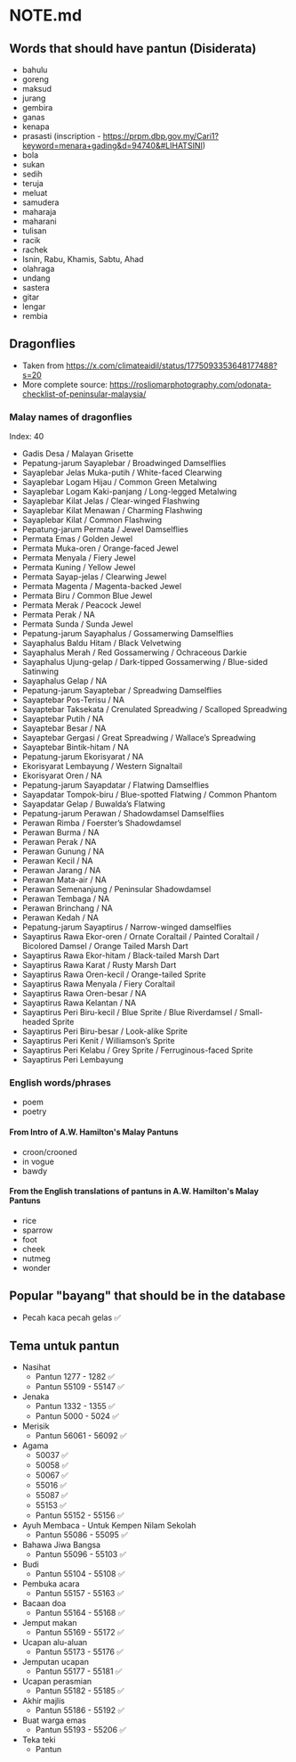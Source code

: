 # NOTE.md

## Words that should have pantun (Disiderata)

- bahulu
- goreng
- maksud
- jurang
- gembira
- ganas
- kenapa
- prasasti (inscription - https://prpm.dbp.gov.my/Cari1?keyword=menara+gading&d=94740&#LIHATSINI)
- bola
- sukan
- sedih
- teruja
- meluat
- samudera
- maharaja
- maharani
- tulisan
- racik
- rachek
- Isnin, Rabu, Khamis, Sabtu, Ahad
- olahraga
- undang
- sastera
- gitar
- lengar
- rembia

## Dragonflies

- Taken from https://x.com/climateaidil/status/1775093353648177488?s=20
- More complete source: https://rosliomarphotography.com/odonata-checklist-of-peninsular-malaysia/

### Malay names of dragonflies

Index: 40

- Gadis Desa / Malayan Grisette
- Pepatung-jarum Sayaplebar / Broadwinged Damselflies
- Sayaplebar Jelas Muka-putih / White-faced Clearwing
- Sayaplebar Logam Hijau / Common Green Metalwing
- Sayaplebar Logam Kaki-panjang / Long-legged Metalwing
- Sayaplebar Kilat Jelas / Clear-winged Flashwing
- Sayaplebar Kilat Menawan / Charming Flashwing
- Sayaplebar Kilat / Common Flashwing
- Pepatung-jarum Permata / Jewel Damselflies
- Permata Emas / Golden Jewel
- Permata Muka-oren / Orange-faced Jewel
- Permata Menyala / Fiery Jewel
- Permata Kuning / Yellow Jewel
- Permata Sayap-jelas / Clearwing Jewel
- Permata Magenta / Magenta-backed Jewel
- Permata Biru / Common Blue Jewel
- Permata Merak / Peacock Jewel
- Permata Perak / NA
- Permata Sunda / Sunda Jewel
- Pepatung-jarum Sayaphalus / Gossamerwing Damselflies
- Sayaphalus Baldu Hitam / Black Velvetwing
- Sayaphalus Merah / Red Gossamerwing / Ochraceous Darkie
- Sayaphalus Ujung-gelap / Dark-tipped Gossamerwing / Blue-sided Satinwing
- Sayaphalus Gelap / NA
- Pepatung-jarum Sayaptebar / Spreadwing Damselflies
- Sayaptebar Pos-Terisu / NA
- Sayaptebar Taksekata / Crenulated Spreadwing / Scalloped Spreadwing
- Sayaptebar Putih / NA
-  Sayaptebar Besar / NA
- Sayaptebar Gergasi / Great Spreadwing / Wallace’s Spreadwing
- Sayaptebar Bintik-hitam / NA
- Pepatung-jarum Ekorisyarat / NA
- Ekorisyarat Lembayung / Western Signaltail
- Ekorisyarat Oren / NA
- Pepatung-jarum Sayapdatar / Flatwing Damselflies
- Sayapdatar Tompok-biru / Blue-spotted Flatwing / Common Phantom
- Sayapdatar Gelap / Buwalda’s Flatwing
- Pepatung-jarum Perawan / Shadowdamsel Damselflies
- Perawan Rimba / Foerster’s Shadowdamsel
- Perawan Burma	/ NA
- Perawan Perak / NA
- Perawan Gunung / NA
- Perawan Kecil / NA
- Perawan Jarang / NA
- Perawan Mata-air / NA
- Perawan Semenanjung / Peninsular Shadowdamsel
- Perawan Tembaga / NA
- Perawan Brinchang / NA
- Perawan Kedah / NA
- Pepatung-jarum Sayaptirus / Narrow-winged damselflies
- Sayaptirus Rawa Ekor-oren / Ornate Coraltail / Painted Coraltail / Bicolored Damsel / Orange Tailed Marsh Dart
- Sayaptirus Rawa Ekor-hitam / Black-tailed Marsh Dart
- Sayaptirus Rawa Karat / Rusty Marsh Dart
- Sayaptirus Rawa Oren-kecil / Orange-tailed Sprite
- Sayaptirus Rawa Menyala / Fiery Coraltail
- Sayaptirus Rawa Oren-besar / NA
- Sayaptirus Rawa Kelantan / NA
- Sayaptirus Peri Biru-kecil / Blue Sprite / Blue Riverdamsel / Small-headed Sprite
- Sayaptirus Peri Biru-besar / Look-alike Sprite
- Sayaptirus Peri Kenit / Williamson’s Sprite
- Sayaptirus Peri Kelabu / Grey Sprite / Ferruginous-faced Sprite
- Sayaptirus Peri Lembayung

### English words/phrases

- poem
- poetry

#### From Intro of A.W. Hamilton's Malay Pantuns

- croon/crooned
- in vogue
- bawdy

#### From the English translations of pantuns in A.W. Hamilton's Malay Pantuns

- rice
- sparrow
- foot
- cheek
- nutmeg
- wonder

## Popular "bayang" that should be in the database

- Pecah kaca pecah gelas ✅

## Tema untuk pantun

- Nasihat
  - Pantun 1277 - 1282 ✅
  - Pantun 55109 - 55147 ✅
- Jenaka
  - Pantun 1332 - 1355 ✅
  - Pantun 5000 - 5024 ✅
- Merisik
  - Pantun 56061 - 56092 ✅
- Agama
  - 50037 ✅
  - 50058 ✅
  - 50067 ✅
  - 55016 ✅
  - 55087 ✅
  - 55153 ✅
  - Pantun 55152 - 55156 ✅
- Ayuh Membaca - Untuk Kempen Nilam Sekolah
  - Pantun 55086 - 55095 ✅
- Bahawa Jiwa Bangsa
  - Pantun 55096 - 55103 ✅
- Budi
  - Pantun 55104 - 55108 ✅
- Pembuka acara
  - Pantun 55157 - 55163 ✅
- Bacaan doa
  - Pantun 55164 - 55168 ✅
- Jemput makan
  - Pantun 55169 - 55172 ✅
- Ucapan alu-aluan
  - Pantun 55173 - 55176 ✅
- Jemputan ucapan
  - Pantun 55177 - 55181 ✅
- Ucapan perasmian
  - Pantun 55182 - 55185 ✅
- Akhir majlis
  - Pantun 55186 - 55192 ✅
- Buat warga emas
  - Pantun 55193 - 55206 ✅
- Teka teki
  - Pantun
